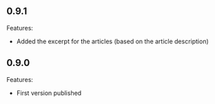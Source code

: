 ## 0.9.1

Features:

 - Added the excerpt for the articles (based on the article description)

## 0.9.0

Features:

 - First version published